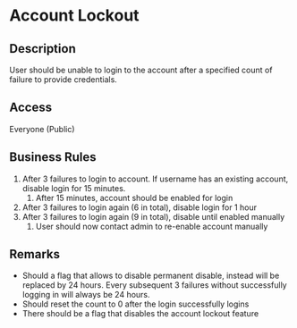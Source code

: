 # Account Lockout
## Description
User should be unable to login to the account after a specified count of failure to provide credentials.

## Access
Everyone (Public)

## Business Rules
1. After 3 failures to login to account. If username has an existing account, disable login for 15 minutes.
    1. After 15 minutes, account should be enabled for login
2. After 3 failures to login again (6 in total), disable login for 1 hour
3. After 3 failures to login again (9 in total), disable until enabled manually
    1. User should now contact admin to re-enable account manually

## Remarks
- Should a flag that allows to disable permanent disable, instead will be replaced by 24 hours. Every subsequent 3 failures without successfully logging in will always be 24 hours.
- Should reset the count to 0 after the login successfully logins
- There should be a flag that disables the account lockout feature
